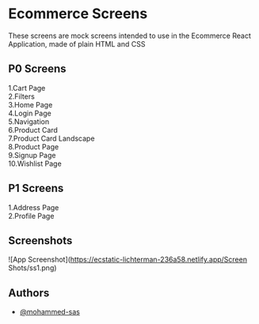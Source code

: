 
# Ecommerce Screens

These screens are mock screens intended to use in the Ecommerce React Application, made of plain HTML and CSS



## P0 Screens
1.Cart Page\
2.Filters\
3.Home Page\
4.Login Page\
5.Navigation\
6.Product Card\
7.Product Card Landscape\
8.Product Page\
9.Signup Page\
10.Wishlist Page
## P1 Screens
1.Address Page\
2.Profile Page
## Screenshots

![App Screenshot](https://ecstatic-lichterman-236a58.netlify.app/Screen Shots/ss1.png)


## Authors

- [@mohammed-sas](https://www.github.com/mohammed-sas)

